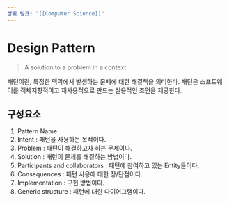 ```yaml
---
상위 링크: "[[Computer Science]]"
---
```

# Design Pattern
> A solution to a problem in a context

패턴이란, 특정한 맥락에서 발생하는 문제에 대한 해결책을 의미한다. 패턴은 소프트웨어를 객체지향적이고 재사용적으로 만드는 실용적인 조언을 제공한다.

## 구성요소
1. Pattern Name 
2. Intent : 패턴을 사용하는 목적이다.
3. Problem : 패턴이 해결하고자 하는 문제이다.
4. Solution : 패턴이 문제를 해결하는 방법이다.
5. Participants and collaborators : 패턴에 참여하고 있는 Entity들이다.
6. Consequences : 패턴 사용에 대한 장/단점이다.
7. Implementation : 구현 방법이다.
8. Generic structure : 패턴에 대한 다이어그램이다.